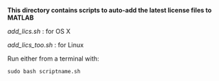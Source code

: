 **This directory contains scripts to auto-add the latest license files to MATLAB**  

*add_lics.sh* : for OS X 

*add_lics_too.sh* : for Linux
 
Run either from a terminal with: 

`sudo bash scriptname.sh`  
